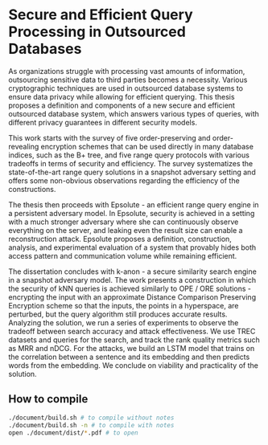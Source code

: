 # Secure and Efficient Query Processing in Outsourced Databases

As organizations struggle with processing vast amounts of information, outsourcing sensitive data to third parties becomes a necessity.
Various cryptographic techniques are used in outsourced database systems to ensure data privacy while allowing for efficient querying.
This thesis proposes a definition and components of a new secure and efficient outsourced database system, which answers various types of queries, with different privacy guarantees in different security models.

This work starts with the survey of five order-preserving and order-revealing encryption schemes that can be used directly in many database indices, such as the B+ tree, and five range query protocols with various tradeoffs in terms of security and efficiency.
The survey systematizes the state-of-the-art range query solutions in a snapshot adversary setting and offers some non-obvious observations regarding the efficiency of the constructions.

The thesis then proceeds with Epsolute - an efficient range query engine in a persistent adversary model.
In Epsolute, security is achieved in a setting with a much stronger adversary where she can continuously observe everything on the server, and leaking even the result size can enable a reconstruction attack.
Epsolute proposes a definition, construction, analysis, and experimental evaluation of a system that provably hides both access pattern and communication volume while remaining efficient.

The dissertation concludes with k-anon - a secure similarity search engine in a snapshot adversary model.
The work presents a construction in which the security of kNN queries is achieved similarly to OPE / ORE solutions - encrypting the input with an approximate Distance Comparison Preserving Encryption scheme so that the inputs, the points in a hyperspace, are perturbed, but the query algorithm still produces accurate results.
Analyzing the solution, we run a series of experiments to observe the tradeoff between search accuracy and attack effectiveness.
We use TREC datasets and queries for the search, and track the rank quality metrics such as MRR and nDCG.
For the attacks, we build an LSTM model that trains on the correlation between a sentence and its embedding and then predicts words from the embedding.
We conclude on viability and practicality of the solution.


## How to compile

```bash
./document/build.sh # to compile without notes
./document/build.sh -n # to compile with notes
open ./document/dist/*.pdf # to open
```
